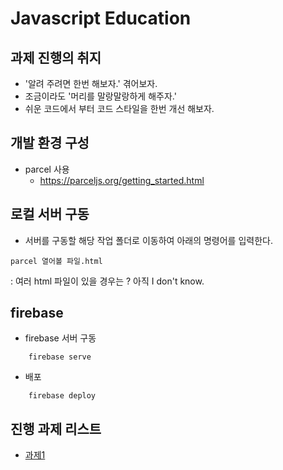 # Javascript Education 

## 과제 진행의 취지
- '알려 주려면 한번 해보자.' 겪어보자.
- 조금이라도 '머리를 말랑말랑하게 해주자.'
- 쉬운 코드에서 부터 코드 스타일을 한번 개선 해보자.

## 개발 환경 구성
- parcel 사용
    - https://parceljs.org/getting_started.html

## 로컬 서버 구동
- 서버를 구동할 해당 작업 폴더로 이동하여 아래의 명령어를 입력한다.
```
parcel 열어볼 파일.html
```
: 여러 html 파일이 있을 경우는 ? 아직 I don't know.

## firebase
- firebase 서버 구동
```
    firebase serve
```

- 배포
```
    firebase deploy
```

## 진행 과제 리스트
- [과제1](https://javascriptedu.firebaseapp.com/exam1)